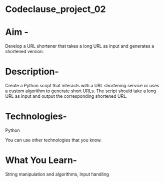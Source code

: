 # Codeclause_project_02
 # Aim -

Develop a URL shortener that takes a long URL as input and generates a shortened
version.

 # Description-
Create a Python script that interacts with a URL shortening service or uses a custom
algorithm to generate short URLs. The script should take a long URL as input and
output the corresponding shortened URL.

# Technologies-
Python

You can use other technologies that you know.

# What You Learn-
String manipulation and algorithms, Input handling
